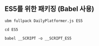 ## ES5를 위한 패키징 (Babel 사용)
```
ubm fullpack DailyPlatformer.js ES5
```
```
cd ES5
```
```
babel __SCRIPT -o __SCRIPT_ES5
```
